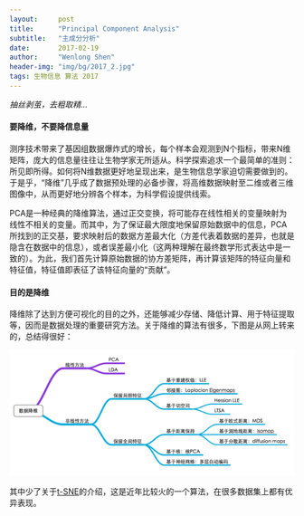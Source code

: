 ```yaml
---
layout:     post
title:      "Principal Component Analysis"
subtitle:   "主成分分析"
date:       2017-02-19
author:     "Wenlong Shen"
header-img: "img/bg/2017_2.jpg"
tags: 生物信息 算法 2017
---
```


<script type="text/javascript" src="https://cdn.mathjax.org/mathjax/latest/MathJax.js?config=default"></script>

*抽丝剥茧，去粗取精...*

#### 要降维，不要降信息量

测序技术带来了基因组数据爆炸式的增长，每个样本会观测到N个指标，带来N维矩阵，庞大的信息量往往让生物学家无所适从。科学探索追求一个最简单的准则：所见即所得。如何将N维数据更好地呈现出来，是生物信息学家迫切需要做到的。于是乎，“降维”几乎成了数据预处理的必备步骤，将高维数据映射至二维或者三维图像中，从而更好地分辨各个样本，为科学假设提供线索。

PCA是一种经典的降维算法，通过正交变换，将可能存在线性相关的变量映射为线性不相关的变量。而其中，为了保证最大限度地保留原始数据中的信息，PCA所找到的正交基，要求映射后的数据方差最大化（方差代表着数据的差异，也就是隐含在数据中的信息），或者误差最小化（这两种理解在最终数学形式表达中是一致的）。为此，我们首先计算原始数据的协方差矩阵，再计算该矩阵的特征向量和特征值，特征值即表征了该特征向量的“贡献”。

#### 目的是降维

降维除了达到方便可视化的目的之外，还能够减少存储、降低计算、用于特征提取等，因而是数据处理的重要研究方法。关于降维的算法有很多，下图是从网上转来的，总结得很好：

![pca](/img/post/2017_02_19_pca.jpg)

其中少了关于<a href="http://lvdmaaten.github.io/tsne/" target="_blank">t-SNE</a>的介绍，这是近年比较火的一个算法，在很多数据集上都有优异表现。
